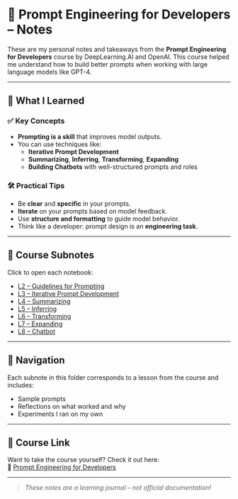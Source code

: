 # 🧠 Prompt Engineering for Developers – Notes

These are my personal notes and takeaways from the **Prompt Engineering for Developers** course by DeepLearning.AI and OpenAI. This course helped me understand how to build better prompts when working with large language models like GPT-4.

---

## 📘 What I Learned

### ✅ Key Concepts
- **Prompting is a skill** that improves model outputs.
- You can use techniques like:
  - **Iterative Prompt Development**
  - **Summarizing**, **Inferring**, **Transforming**, **Expanding**
  - **Building Chatbots** with well-structured prompts and roles

### 🛠️ Practical Tips
- Be **clear** and **specific** in your prompts.
- **Iterate** on your prompts based on model feedback.
- Use **structure and formatting** to guide model behavior.
- Think like a developer: prompt design is an **engineering task**.

---

## 📂 Course Subnotes

Click to open each notebook:

- [L2 – Guidelines for Prompting](l2-guidelines-for-prompting.ipynb)
- [L3 – Iterative Prompt Development](l3-iterative-prompt-development.ipynb)
- [L4 – Summarizing](l4-summarizing.ipynb)
- [L5 – Inferring](l5-inferring.ipynb)
- [L6 – Transforming](l6-transforming.ipynb)
- [L7 – Expanding](l7-expanding.ipynb)
- [L8 – Chatbot](l8-chatbot.ipynb)

---

## 🧭 Navigation

Each subnote in this folder corresponds to a lesson from the course and includes:
- Sample prompts
- Reflections on what worked and why
- Experiments I ran on my own

---

## 🚀 Course Link

Want to take the course yourself? Check it out here:  
🔗 [Prompt Engineering for Developers](https://learn.deeplearning.ai/chatgpt-prompt-eng)

---

> _These notes are a learning journal – not official documentation!_   
